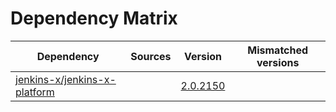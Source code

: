 # Dependency Matrix

Dependency | Sources | Version | Mismatched versions
---------- | ------- | ------- | -------------------
[jenkins-x/jenkins-x-platform](https://github.com/jenkins-x/jenkins-x-platform) |  | [2.0.2150](https://github.com/jenkins-x/jenkins-x-platform/releases/tag/v2.0.2150) | 
